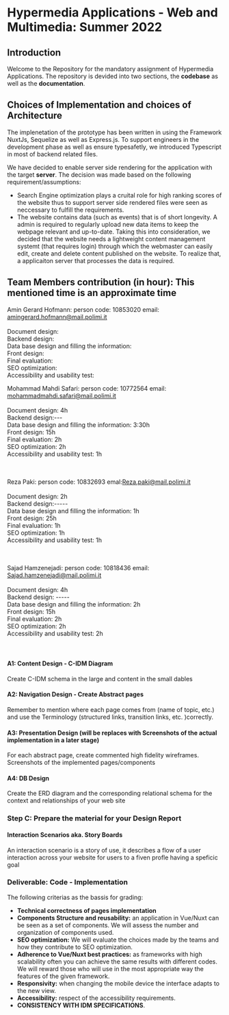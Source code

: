 # Hypermedia Applications - Web and Multimedia: Summer 2022

## Introduction

Welcome to the Repository for the mandatory assignment of Hypermedia Applications. The repository is devided into two sections, the **codebase** as well as the **documentation**.

## Choices of Implementation and choices of Architecture

The implenetation of the prototype has been written in using the Framework NuxtJs, Sequelize as well as Express.js.
To support engineers in the development phase as well as ensure typesafetly, we introduced Typescript in most of backend related files.

We have decided to enable server side rendering for the application with the target **server**.
The decision was made based on the following requirement/assumptions:

- Search Engine optimization plays a cruital role for high ranking scores of the website thus to support server side rendered files were seen as neccessary to fulfill the requirements.
- The website contains data (such as events) that is of short longevity. A admin is required to regularly upload new data items to keep the webpage relevant and up-to-date. Taking this into consideration, we decided that the website needs a lightweight content management systemt (that requires login) through which the webmaster can easily edit, create and delete content published on the website. To realize that, a applicaiton server that processes the data is required.

## Team Members contribution (in hour): This mentioned time is an approximate time

Amin Gerard Hofmann: person code: 10853020 email: amingerard.hofmann@mail.polimi.it<br />
<br />
Document design:<br />
Backend design:<br />
Data base design and filling the information: <br />
Front design:<br />
Final evaluation:<br />
SEO optimization:<br />
Accessibility and usability test:<br />

Mohammad Mahdi Safari: person code: 10772564 email: mohammadmahdi.safari@mail.polimi.it<br />
<br />
Document design: 4h<br />
Backend design:---<br />
Data base design and filling the information: 3:30h<br />
Front design: 15h<br />
Final evaluation: 2h<br />
SEO optimization: 2h<br />
Accessibility and usability test: 1h<br />
<br /><br />

Reza Paki: person code: 10832693 emal:Reza.paki@mail.polimi.it<br />
<br />
Document design: 2h<br />
Backend design:-----<br />
Data base design and filling the information: 1h<br />
Front design: 25h<br />
Final evaluation: 1h<br />
SEO optimization: 1h<br />
Accessibility and usability test: 1h<br />
<br /><br />

Sajad Hamzenejadi: person code: 10818436 email: Sajad.hamzenejadi@mail.polimi.it<br />
<br />
Document design: 4h <br />
Backend design: -----<br />
Data base design and filling the information: 2h <br />
Front design: 15h<br />
Final evaluation: 2h<br />
SEO optimization: 2h<br />
Accessibility and usability test: 2h<br />
<br /><br />

#### **A1: Content Design - C-IDM Diagram**

Create C-IDM schema in the large and content in the small dables

#### **A2: Navigation Design - Create Abstract pages**

Remember to mention where each page comes from (name of topic, etc.) and use the Terminology (structured links, transition links, etc. )correctly.

#### **A3: Presentation Design (will be replaces with Screenshots of the actual implementation in a later stage)**

For each abstract page, create commented high fidelity wireframes. Screenshots of the implemented pages/components

#### **A4: DB Design**

Create the ERD diagram and the corresponding relational schema for the context and relationships of your web site

### Step C: Prepare the material for your Design Report

#### **Interaction Scenarios aka. Story Boards**

An interaction scenario is a story of use, it describes a flow of a user interaction across your website for users to a fiven profle having a speficic goal

### Deliverable: Code - Implementation

The following criterias as the bassis for grading:

- **Technical correctness of pages implementation**
- **Components Structure and reusability:** an application in Vue/Nuxt can be seen as a set of components. We will assess the number and organization of components used.
- **SEO optimization:** We will evaluate the choices made by the teams and how they contribute to SEO optimization.
- **Adherence to Vue/Nuxt best practices:** as frameworks with high scalability often you can achieve the same results with different codes. We will reward those who will use in the most appropriate way the features of the given framework.
- **Responsivity:** when changing the mobile device the interface adapts to the new view.
- **Accessibility:** respect of the accessibility requirements.
- **CONSISTENCY WITH IDM SPECIFICATIONS**.
